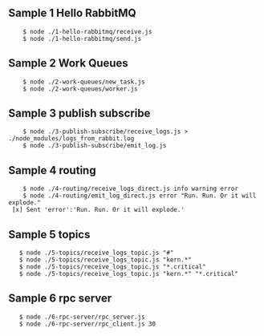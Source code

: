 
## Sample 1 Hello RabbitMQ

```
    $ node ./1-hello-rabbitmq/receive.js
    $ node ./1-hello-rabbitmq/send.js
```


## Sample 2 Work Queues

```
    $ node ./2-work-queues/new_task.js
    $ node ./2-work-queues/worker.js
```


## Sample 3 publish subscribe

```
    $ node ./3-publish-subscribe/receive_logs.js > ./node_modules/logs_from_rabbit.log
    $ node ./3-publish-subscribe/emit_log.js
```


## Sample 4 routing

```
    $ node ./4-routing/receive_logs_direct.js info warning error
    $ node ./4-routing/emit_log_direct.js error "Run. Run. Or it will explode."
 [x] Sent 'error':'Run. Run. Or it will explode.'
```

## Sample 5 topics

```
   $ node ./5-topics/receive_logs_topic.js "#"
   $ node ./5-topics/receive_logs_topic.js "kern.*"
   $ node ./5-topics/receive_logs_topic.js "*.critical"
   $ node ./5-topics/receive_logs_topic.js "kern.*" "*.critical"
```

## Sample 6 rpc server

```
   $ node ./6-rpc-server/rpc_server.js
   $ node ./6-rpc-server/rpc_client.js 30
```